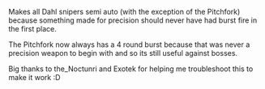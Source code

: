 Makes all Dahl snipers semi auto (with the exception of the Pitchfork) because something made for precision should never have had burst fire in the first place.

The Pitchfork now always has a 4 round burst because that was never a precision weapon to begin with and so its still useful against bosses.

Big thanks to the_Noctunri and Exotek for helping me troubleshoot this to make it work :D
